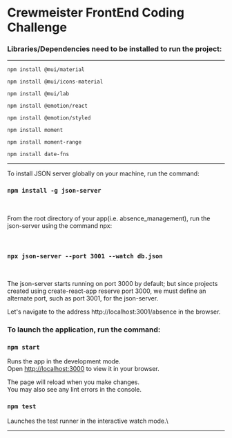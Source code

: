 # Crewmeister FrontEnd Coding Challenge

### Libraries/Dependencies need to be installed to run the project:
<hr>

`npm install @mui/material`

`npm install @mui/icons-material`

`npm install @mui/lab`

`npm install @emotion/react`

`npm install @emotion/styled`

`npm install moment`

`npm install moment-range`

`npm install date-fns`

<hr>

To install JSON server globally on your machine, run the command:

### `npm install -g json-server`
<br>

From the root directory of your app(i.e. absence_management), run the json-server using the command npx:

<br>

### `npx json-server --port 3001 --watch db.json`

<br>

The json-server starts running on port 3000 by default; but since projects created using create-react-app reserve port 3000, we must define an alternate port, such as port 3001, for the json-server.

Let's navigate to the address http://localhost:3001/absence in the browser.

### To launch the application, run the command:

### `npm start`

Runs the app in the development mode.\
Open [http://localhost:3000](http://localhost:3000) to view it in your browser.

The page will reload when you make changes.\
You may also see any lint errors in the console.

### `npm test`

Launches the test runner in the interactive watch mode.\

<hr>
